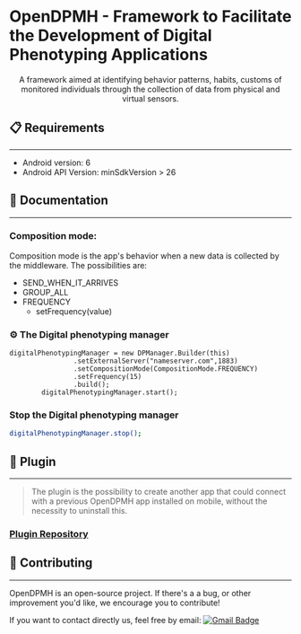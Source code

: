 # OpenDPMH - Framework to Facilitate the Development of Digital Phenotyping Applications
<p align="center">
A framework aimed at identifying behavior patterns, habits, customs of monitored individuals through the collection of data from physical and virtual sensors.
</p>

## 📋 Requirements
---
* Android version: 6
* Android API Version: minSdkVersion > 26

## 📖  Documentation
---
### Composition mode:

 Composition mode is the app's behavior when a new data is collected by the middleware. The possibilities are:

- SEND_WHEN_IT_ARRIVES
- GROUP_ALL
- FREQUENCY
  - setFrequency(value)


### ⚙️ The Digital phenotyping manager
```
digitalPhenotypingManager = new DPManager.Builder(this)
                .setExternalServer("nameserver.com",1883)
                .setCompositionMode(CompositionMode.FREQUENCY)
                .setFrequency(15)
                .build();
        digitalPhenotypingManager.start();
```

### Stop the Digital phenotyping manager
```sh
digitalPhenotypingManager.stop();
```

## 🧰 Plugin
---
> The plugin is the possibility to create another app that could connect with a previous OpenDPMH app installed on mobile, without the necessity to uninstall this.

### [Plugin Repository](https://github.com/jeancomp/Plugin)


## 👏 Contributing
--- 

OpenDPMH is an open-source project. If there's a a bug, or other improvement you'd like, we encourage you to contribute!

If you want to contact directly us, feel free by email: [![Gmail Badge](https://img.shields.io/badge/-ariel@lsdi.ufma.br-c14438?style=flat-square&logo=Gmail&logoColor=white&link=mailto:ariel@lsdi.ufma.br)](mailto:ariel@lsdi.ufma.br)